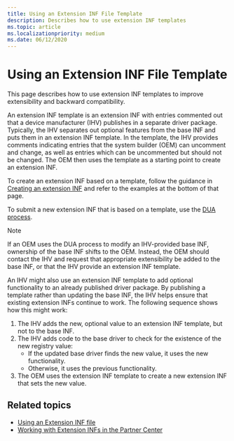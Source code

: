 ```yaml
---
title: Using an Extension INF File Template
description: Describes how to use extension INF templates
ms.topic: article 
ms.localizationpriority: medium
ms.date: 06/12/2020
---
```


# Using an Extension INF File Template

This page describes how to use extension INF templates to improve extensibility and backward compatibility.

An extension INF template is an extension INF with entries commented out that a device manufacturer (IHV) publishes in a separate driver package. Typically, the IHV separates out optional features from the base INF and puts them in an extension INF template. In the template, the IHV provides comments indicating entries that the system builder (OEM) can uncomment and change, as well as entries which can be uncommented but should not be changed.  The OEM then uses the template as a starting point to create an extension INF.

To create an extension INF based on a template, follow the guidance in [Creating an extension INF](using-an-extension-inf-file.md#creating-an-extension-inf) and refer to the examples at the bottom of that page.

To submit a new extension INF that is based on a template, use the [DUA process](https://docs.microsoft.com/windows-hardware/test/hlk/user/create-a-driver-only-update-package).

> [!NOTE]
> If an OEM uses the DUA process to modify an IHV-provided base INF, ownership of the base INF shifts to the OEM. Instead, the OEM should contact the IHV and request that appropriate extensibility be added to the base INF, or that the IHV provide an extension INF template.

An IHV might also use an extension INF template to add optional functionality to an already published driver package. By publishing a template rather than updating the base INF, the IHV helps ensure that existing extension INFs continue to work. The following sequence shows how this might work:

1. The IHV adds the new, optional value to an extension INF template, but not to the base INF.
2. The IHV adds code to the base driver to check for the existence of the new registry value:
    * If the updated base driver finds the new value, it uses the new functionality.
    * Otherwise, it uses the previous functionality.
3. The OEM uses the extension INF template to create a new extension INF that sets the new value.

## Related topics

* [Using an Extension INF file](using-an-extension-inf-file.md)
* [Working with Extension INFs in the Partner Center](../dashboard/submit-dashboard-extension-inf-files.md)

